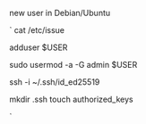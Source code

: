 new user in Debian/Ubuntu

`
cat /etc/issue

adduser $USER

sudo usermod -a -G admin $USER

ssh -i ~/.ssh/id_ed25519 

mkdir .ssh
touch authorized_keys

`
